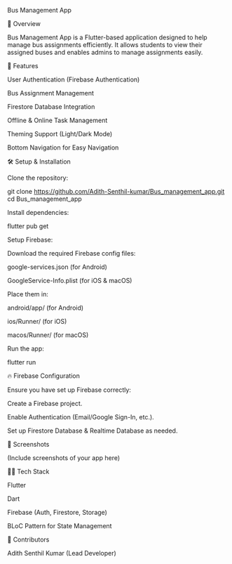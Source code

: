 Bus Management App

🚀 Overview

Bus Management App is a Flutter-based application designed to help manage bus assignments efficiently. It allows students to view their assigned buses and enables admins to manage assignments easily.

📌 Features

User Authentication (Firebase Authentication)

Bus Assignment Management

Firestore Database Integration

Offline & Online Task Management

Theming Support (Light/Dark Mode)

Bottom Navigation for Easy Navigation

🛠️ Setup & Installation

Clone the repository:

git clone https://github.com/Adith-Senthil-kumar/Bus_management_app.git
cd Bus_management_app

Install dependencies:

flutter pub get

Setup Firebase:

Download the required Firebase config files:

google-services.json (for Android)

GoogleService-Info.plist (for iOS & macOS)

Place them in:

android/app/ (for Android)

ios/Runner/ (for iOS)

macos/Runner/ (for macOS)

Run the app:

flutter run

🔥 Firebase Configuration

Ensure you have set up Firebase correctly:

Create a Firebase project.

Enable Authentication (Email/Google Sign-In, etc.).

Set up Firestore Database & Realtime Database as needed.

📸 Screenshots

(Include screenshots of your app here)

👨‍💻 Tech Stack

Flutter

Dart

Firebase (Auth, Firestore, Storage)

BLoC Pattern for State Management


🙌 Contributors

Adith Senthil Kumar (Lead Developer)



